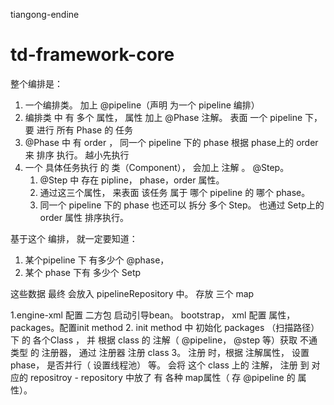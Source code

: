 tiangong-endine

# td-framework-core
整个编排是： 
1. 一个编排类。 加上 @pipeline（声明 为一个 pipeline 编排）
2. 编排类 中 有 多个 属性， 属性 加上 @Phase 注解。  表面 一个 pipeline 下，要 进行 所有 Phase 的 任务
3. @Phase 中 有 order ， 同一个 pipeline 下的 phase 根据  phase上的 order 来 排序 执行。 越小先执行
4. 一个 具体任务执行 的 类（Component）， 会加上 注解 。 @Step。 
   1. @Step 中 存在 pipline， phase，order 属性。
   2. 通过这三个属性， 来表面 该任务 属于  哪个 pipeline 的 哪个 phase。  
   3. 同一个 pipeline 下的 phase  也还可以 拆分 多个 Step。  也通过 Setp上的  order 属性  排序执行。

基于这个 编排， 就一定要知道：
1. 某个pipeline 下 有多少个 @phase，  
2. 某个 phase 下有 多少个 Setp

这些数据 最终 会放入 pipelineRepository 中。 存放 三个 map

1.engine-xml 配置 二方包 启动引导bean。 bootstrap， xml 配置 属性，packages。配置init method
2. init method 中 初始化 packages （扫描路径） 下 的 各个Class ， 
   并 根据 class 的 注解（ @pipeline， @step 等）获取 不通类型 的 注册器， 通过 注册器 注册 class
3。 注册 时，根据 注解属性， 设置 phase， 是否并行（ 设置线程池） 等。  会将 这个 class 上的 注解， 注册 到 对应的 repositroy
    - repository 中放了 有 各种 map属性（ 存  @pipeline 的 属性）。
